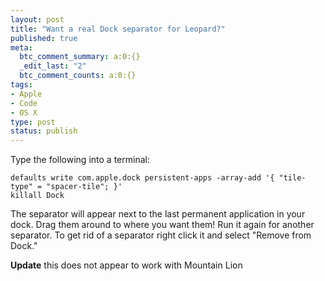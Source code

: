 ```yaml
---
layout: post
title: "Want a real Dock separator for Leopard?"
published: true
meta:
  btc_comment_summary: a:0:{}
  _edit_last: "2"
  btc_comment_counts: a:0:{}
tags:
- Apple
- Code
- OS X
type: post
status: publish
---
```

Type the following into a terminal:

    defaults write com.apple.dock persistent-apps -array-add '{ "tile-type" = "spacer-tile"; }'
    killall Dock

The separator will appear next to the last permanent application in your dock. Drag them around to where you want them! Run it again for another separator. To get rid of a separator right click it and select "Remove from Dock."

**Update** this does not appear to work with Mountain Lion
